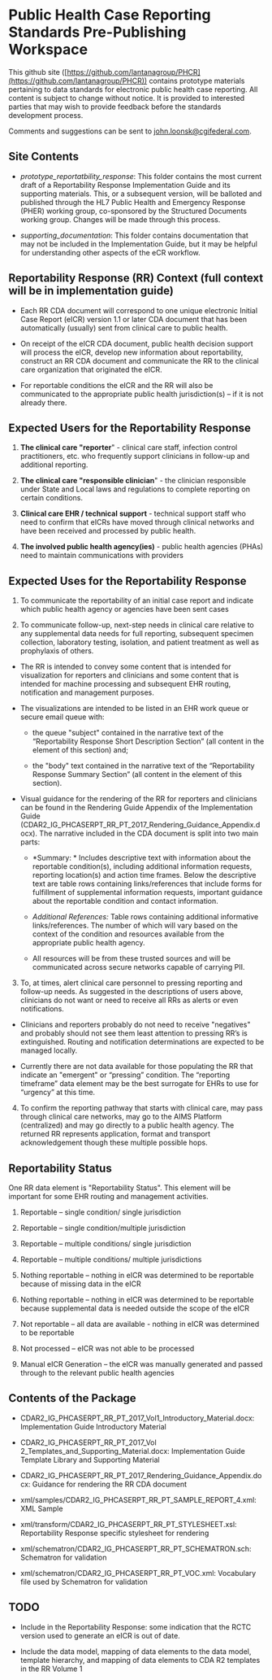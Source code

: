 # Public Health Case Reporting Standards Pre-Publishing Workspace

This github site ([https://github.com/lantanagroup/PHCR](https://github.com/lantanagroup/PHCR)) contains prototype materials pertaining to data standards for electronic public health case reporting.  All content is subject to change without notice. It is provided to interested parties that may wish to provide feedback before the standards development process. 

Comments and suggestions can be sent to john.loonsk@cgifederal.com.

## Site Contents

* *prototype_reportatbility_response*: This folder contains the most current draft of a Reportability Response Implementation Guide and its supporting materials. This, or a subsequent version, will be balloted and published through the HL7 Public Health and Emergency Response (PHER) working group, co-sponsored by the Structured Documents working group. Changes will be made through this process.

* *supporting_documentation*: This folder contains documentation that may not be included in the Implementation Guide, but it may be helpful for understanding other aspects of the eCR workflow.

## Reportability Response (RR) Context (full context will be in implementation guide)

* Each RR CDA document will correspond to one unique electronic Initial Case Report (eICR) version 1.1 or later CDA document that has been automatically (usually) sent from clinical care to public health.

* On receipt of the eICR CDA document, public health decision support will process the eICR, develop new information about reportability, construct an RR CDA document and communicate the RR to the clinical care organization that originated the eICR.

* For reportable conditions the eICR and the RR will also be communicated to the appropriate public health jurisdiction(s) – if it is not already there.

 

## Expected Users for the Reportability Response

1.	**The clinical care "reporter**" - clinical care staff, infection control practitioners, etc. who frequently support clinicians in follow-up and additional reporting.

2.	**The clinical care "responsible clinician**" - the clinician responsible under State and Local laws and regulations to complete reporting on certain conditions.

3.	**Clinical care EHR / technical** **support** - technical support staff who need to confirm that eICRs have moved through clinical networks and have been received and processed by public health.

4.	**The involved public health agency(ies)** - public health agencies (PHAs) need to maintain communications with providers 

## Expected Uses for the Reportability Response

1.	To communicate the reportability of an initial case report and indicate which public health agency or agencies have been sent cases

2.	To communicate follow-up, next-step needs in clinical care relative to any supplemental data needs for full reporting, subsequent specimen collection, laboratory testing, isolation, and patient treatment as well as prophylaxis of others.

* The RR is intended to convey some content that is intended for visualization for reporters and clinicians and some content that is intended for machine processing and subsequent EHR routing, notification and management purposes.

* The visualizations are intended to be listed in an EHR work queue or secure email queue with:

    * the queue "subject" contained in the narrative text of the “Reportability Response Short Description Section” (all content in the <text></text> element of this section) and;

    * the "body" text contained in the narrative text of the “Reportability Response Summary Section” (all content in the <text></text> element of this section).

* Visual guidance for the rendering of the RR for reporters and clinicians can be found in the Rendering Guide Appendix of the Implementation Guide (CDAR2_IG_PHCASERPT_RR_PT_2017_Rendering_Guidance_Appendix.docx). The narrative included in the CDA document is split into two main parts:

    * *Summary: * Includes descriptive text with information about the reportable condition(s), including additional information requests, reporting location(s) and action time frames. Below the descriptive text are table rows containing links/references that include forms for fulfillment of supplemental information requests, important guidance about the reportable condition and contact information.

    * *Additional References:* Table rows containing additional informative links/references. The number of which will vary based on the context of the condition and resources available from the appropriate public health agency. 

    * All resources will be from these trusted sources and will be communicated across secure networks capable of carrying PII.

3.	To, at times, alert clinical care personnel to pressing reporting and follow-up needs. As suggested in the descriptions of users above, clinicians do not want or need to receive all RRs as alerts or even notifications.

* Clinicians and reporters probably do not need to receive "negatives" and probably should not see them least attention to pressing RR’s is extinguished. Routing and notification determinations are expected to be managed locally.

* Currently there are not data available for those populating the RR that indicate an "emergent" or “pressing” condition. The “reporting timeframe” data element may be the best surrogate for EHRs to use for “urgency” at this time.

4.	To confirm the reporting pathway that starts with clinical care, may pass through clinical care networks, may go to the AIMS Platform (centralized) and may go directly to a public health agency. The returned RR represents application, format and transport acknowledgement though these multiple possible hops.

## Reportability Status

One RR data element is "Reportability Status". This element will be important for some EHR routing and management activities.

1. Reportable – single condition/ single jurisdiction

2. Reportable – single condition/multiple jurisdiction

3. Reportable – multiple conditions/ single jurisdiction

4. Reportable – multiple conditions/ multiple jurisdictions

5. Nothing reportable – nothing in eICR was determined to be reportable because of missing data in the eICR

6. Nothing reportable – nothing in eICR was determined to be reportable because supplemental data is needed outside the scope of the eICR

7. Not reportable – all data are available - nothing in eICR was determined to be reportable

8. Not processed – eICR was not able to be processed

9. Manual eICR Generation – the eICR was manually generated and passed through to the relevant public health agencies

## Contents of the Package

* CDAR2_IG_PHCASERPT_RR_PT_2017_Vol1_Introductory_Material.docx:                  Implementation Guide Introductory Material

* CDAR2_IG_PHCASERPT_RR_PT_2017_Vol 2_Templates_and_Supporting_Material.docx: Implementation Guide Template Library and Supporting Material

* CDAR2_IG_PHCASERPT_RR_PT_2017_Rendering_Guidance_Appendix.docx: Guidance for rendering the RR CDA document

* xml/samples/CDAR2_IG_PHCASERPT_RR_PT_SAMPLE_REPORT_4.xml:                             XML Sample

* xml/transform/CDAR2_IG_PHCASERPT_RR_PT_STYLESHEET.xsl: Reportability Response specific stylesheet for rendering

* xml/schematron/CDAR2_IG_PHCASERPT_RR_PT_SCHEMATRON.sch: Schematron for validation

* xml/schematron/CDAR2_IG_PHCASERPT_RR_PT_VOC.xml: Vocabulary file used by Schematron for validation

## TODO

* Include in the Reportability Response: some indication that the RCTC version used to generate an eICR is out of date.

* Include the data model, mapping of data elements to the data model, template hierarchy, and mapping of data elements to CDA R2 templates in the RR Volume 1

